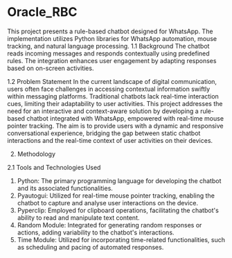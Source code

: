 # Oracle_RBC
This project presents a rule-based chatbot designed for WhatsApp. The implementation utilizes Python libraries for WhatsApp automation, mouse tracking, and natural language processing.
1.1 Background
The chatbot reads incoming messages and responds contextually using predefined rules. The integration enhances user engagement by adapting responses based on on-screen activities.

1.2 Problem Statement
In the current landscape of digital communication, users often face challenges in accessing contextual information swiftly within messaging platforms. Traditional chatbots lack real-time interaction cues, limiting their adaptability to user activities. This project addresses the need for an interactive and context-aware solution by developing a rule-based chatbot integrated with WhatsApp, empowered with real-time mouse pointer tracking. The aim is to provide users with a dynamic and responsive conversational experience, bridging the gap between static chatbot interactions and the real-time context of user activities on their devices.

2. Methodology

2.1 Tools and Technologies Used
1. Python: The primary programming language for developing the chatbot and its associated functionalities.
2. Pyautogui: Utilized for real-time mouse pointer tracking, enabling the chatbot to capture and analyse user interactions on the device.
3. Pyperclip: Employed for clipboard operations, facilitating the chatbot's ability to read and manipulate text content.
4. Random Module: Integrated for generating random responses or actions, adding variability to the chatbot's interactions.
5. Time Module: Utilized for incorporating time-related functionalities, such as scheduling and pacing of automated responses.
